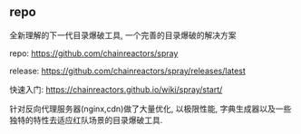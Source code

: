 ## repo

全新理解的下一代目录爆破工具, 一个完善的目录爆破的解决方案

repo: https://github.com/chainreactors/spray

release: https://github.com/chainreactors/spray/releases/latest

快速入门: https://chainreactors.github.io/wiki/spray/start/

针对反向代理服务器(nginx,cdn)做了大量优化, 以极限性能, 字典生成器以及一些独特的特性去适应红队场景的目录爆破工具.